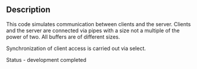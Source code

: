 ## Description
This code simulates communication between clients and the server. Clients and the server are connected via pipes with a size not a multiple of the power of two. All buffers are of different sizes.

Synchronization of client access is carried out via select.

Status - development completed
